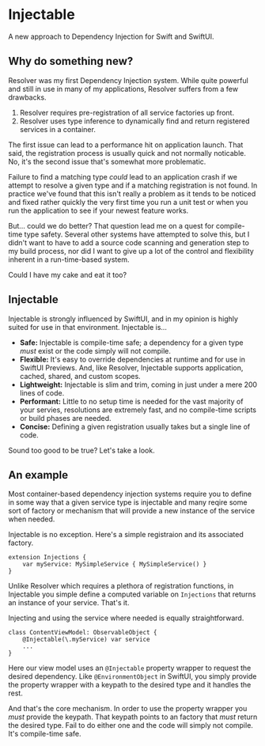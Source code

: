 # Injectable
A new approach to Dependency Injection for Swift and SwiftUI.

## Why do something new?

Resolver was my first Dependency Injection system. While quite powerful and still in use in many of my applications, Resolver suffers from a few drawbacks.

1. Resolver requires pre-registration of all service factories up front. 
2. Resolver uses type inference to dynamically find and return registered services in a container.

The first issue can lead to a performance hit on application launch. That said, the registration process is usually quick and not normally noticable. No, it's the second issue that's somewhat more problematic. 

 Failure to find a matching type *could* lead to an application crash if we attempt to resolve a given type and if a matching registration is not found. In practice we've found that this isn't really a problem as it tends to be noticed and fixed rather quickly the very first time you run a unit test or when you run the application to see if your newest feature works.
 
 But... could we do better? That question lead me on a quest for compile-time type safety. Several other systems have attempted to solve this, but I didn't want to have to add a source code scanning and generation step to my build process, nor did I want to give up a lot of the control and flexibility inherent in a run-time-based system.
 
 Could I have my cake and eat it too?
 
 ## Injectable
 
 Injectable is strongly influenced by SwiftUI, and in my opinion is highly suited for use in that environment. Injectable is...
 
 * **Safe:** Injectable is compile-time safe; a dependency for a given type *must* exist or the code simply will not compile.
 * **Flexible:** It's easy to override dependencies at runtime and for use in SwiftUI Previews. And, like Resolver, Injectable supports application, cached, shared, and custom scopes.
 * **Lightweight:** Injectable is slim and trim, coming in just under a mere 200 lines of code.
 * **Performant:** Little to no setup time is needed for the vast majority of your servies, resolutions are extremely fast, and no compile-time scripts or build phases are needed.
 * **Concise:** Defining a given registration usually takes but a single line of code.
 
 Sound too good to be true? Let's take a look.
 
 ## An example
 
 Most container-based dependency injection systems require you to define in some way that a given service type is injectable and many reqire some sort of factory or mechanism that will provide a new instance of the service when needed.
 
 Injectable is no exception. Here's a simple registraion and its associated factory.
 
```
extension Injections {
    var myService: MySimpleService { MySimpleService() }
}
```
Unlike Resolver which requires a plethora of registration functions, in Injectable you simple define a computed variable on `Injections` that returns an instance of your service. That's it.

Injecting and using the service where needed is equally straightforward.

```
class ContentViewModel: ObservableObject {
    @Injectable(\.myService) var service
    ...
}
```
Here our view model uses an `@Injectable` property wrapper to request the desired dependency. Like `@EnvironmentObject` in SwiftUI, you simply provide the property wrapper with a keypath to the desired type and it handles the rest.

And that's the core mechanism. In order to use the property wrapper you *must* provide the keypath. That keypath points to an factory that *must* return the desired type. Fail to do either one and the code will simply not compile. It's compile-time safe.
